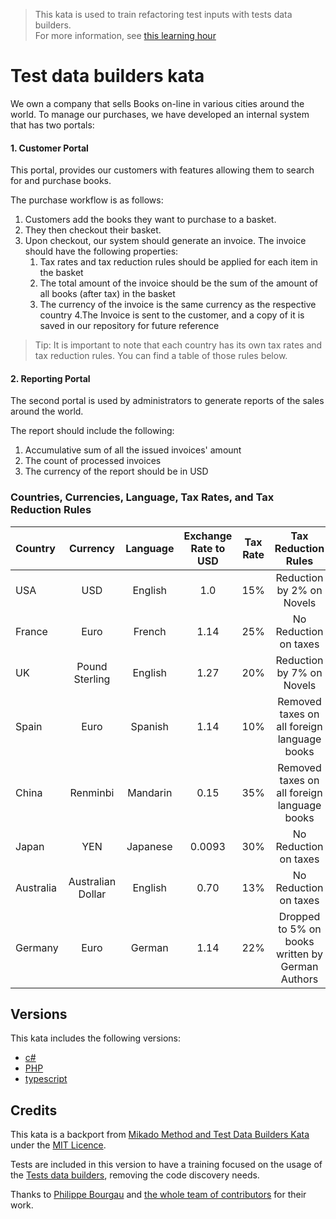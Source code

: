 > This kata is used to train refactoring test inputs with tests data builders.  
> For more information, see [this learning hour](https://sammancoaching.org/learning_hours/test_design/test_data_builders.html)

# Test data builders kata 

We own a company that sells Books on-line in various cities around the world.
To manage our purchases, we have developed an internal system that has two
portals:

#### 1. Customer Portal

This portal, provides our customers with features allowing them to search for
and purchase books.

The purchase workflow is as follows:
1. Customers add the books they want to purchase to a basket.
2. They then checkout their basket.
3. Upon checkout, our system should generate an invoice. The invoice should
   have the following properties:
    1. Tax rates and tax reduction rules should be applied for each item in
       the basket
    2. The total amount of the invoice should be the sum of the amount of all
       books (after tax) in the basket
    3. The currency of the invoice is the same currency as the respective
       country
4.The Invoice is sent to the customer, and a copy of it is saved in our
   repository for future reference

>Tip: It is important to note that each country has its own tax rates and tax
reduction rules. You can find a table of those rules below.

#### 2. Reporting Portal

The second portal is used by administrators to generate reports of the sales
around the world.

The report should include the following:
1. Accumulative sum of all the issued invoices' amount
2. The count of processed invoices
3. The currency of the report should be in USD

### Countries, Currencies, Language, Tax Rates, and Tax Reduction Rules

| Country       | Currency          | Language  | Exchange Rate to USD  | Tax Rate | Tax Reduction Rules                              |
| :-------------|:-----------------:| :--------:| :--------------------:|:--------:|:------------------------------------------------:|
| USA           | USD               | English   | 1.0                   | 15%      | Reduction by 2% on Novels                        |  
| France        | Euro              | French    | 1.14                  | 25%      | No Reduction on taxes                            |
| UK            | Pound Sterling    | English   | 1.27                  | 20%      | Reduction by 7% on Novels                        |
| Spain         | Euro              | Spanish   | 1.14                  | 10%      | Removed taxes on all foreign language books      |  
| China         | Renminbi          | Mandarin  | 0.15                  | 35%      | Removed taxes on all foreign language books      |
| Japan         | YEN               | Japanese  | 0.0093                | 30%      | No Reduction on taxes                            |
| Australia     | Australian Dollar | English   | 0.70                  | 13%      | No Reduction on taxes                            |     
| Germany       | Euro              | German    | 1.14                  | 22%      | Dropped to 5% on books written by German Authors |


## Versions

This kata includes the following versions:

- [c#](./csharp/README.md)
- [PHP](./php/README.md)
- [typescript](./typescript/README.md)

## Credits

This kata is a backport from [Mikado Method and Test Data Builders Kata](https://github.com/murex/mikado-testbuilders-kata) under the [MIT Licence](./LICENSE).

Tests are included in this version to have a training focused on the usage of the [Tests data builders](http://www.natpryce.com/articles/000714.html), removing the code discovery needs.

Thanks to [Philippe Bourgau](https://github.com/philou) and [the whole team of contributors](https://github.com/murex/mikado-testbuilders-kata/graphs/contributors) for their work. 
